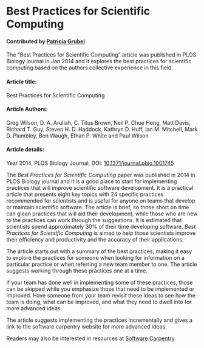 
# Best Practices for Scientific Computing

#### Contributed by [Patricia  Grubel](https://github.com/pagrubel)

The “Best Practices for Scientific Computing” article was published in PLOS Biology journal in Jan 2014 and it explores the best practices for scientific computing based on the authors collective experience in this field.

#### Article title: 
Best Practices for Scientific Computing

#### Article Authors: 
Greg Wilson, D. A. Aruliah, C. Titus Brown, Neil P. Chue Hong, Matt Davis, Richard T. Guy, Steven H. D. Haddock, Kathryn D. Huff, Ian M. Mitchell, Mark D. Plumbley, Ben Waugh, Ethan P. White and Paul Wilson

#### Article details:
Year 2014, PLOS Biology Journal, DOI: [10.1371/journal.pbio.1001745](https://doi.org/10.1371/journal.pbio.1001745)

The *Best Practices for Scientific Computing* paper was published in 2014 in PLOS Biology journal and it is a good place to start for implementing practices that will improve scientific software development. It is a practical article that presents eight key topics with 24 specific practices recommended for scientists and is useful for anyone on teams that develop or maintain scientific software. The article is brief, so those short on time can glean practices that will aid their development, while those who are new to the practices can work through the suggestions. It is estimated that scientists spend approximately 30% of their time developing software.  *Best Practices for Scientific Computing* is aimed to help those scientists improve their efficiency and productivity and the accuracy of their applications. 

The article starts out with a summary of the best practices, making it easy to explore the practices for someone when looking for information on a particular practice or when referring a new team member to one. The article suggests working through these practices one at a time. 

If your team has done well in implementing some of these practices, those can be skipped while you emphasize those that need to be implemented or improved. Have someone from your team revisit these ideas to see how the team is doing, what can be improved, and what they need to dwell into for more advanced ideas.

The article suggests implementing the practices incrementally and gives a link to the software carpentry website for more advanced ideas. 

Readers may also be interested in resources at 
[Software Carpentry](http://software-carpentry.org).

<!---
Publish: yes
Categories: Development
Topics: Documentation, Version control, Configuration and builds, Software engineering
Level: 2
Prerequisites: defaults
Aggregate: none
--->
